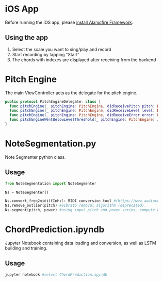 # iOS App
Before running the iOS app, please [install Alamofire Framework](https://cocoapods.org/pods/Alamofire).

## Using the app
1) Select the scale you want to sing/play and record
2) Start recording by tapping "Start"
3) The chords with indexes are displayed after receiving from the backend

# Pitch Engine
The main ViewController acts as the delegate for the pitch engine. 
```swift
public protocol PitchEngineDelegate: class {
  func pitchEngine(_ pitchEngine: PitchEngine, didReceivePitch pitch: Double) // Called when new pitch value is received
  func pitchEngine(_ pitchEngine: PitchEngine, didReceiveLevel level: Double) // Called when the corresponding instantaneous power level is received
  func pitchEngine(_ pitchEngine: PitchEngine, didReceiveError error: Error) // Called when there is an error in the signal flow path
  func pitchEngineWentBelowLevelThreshold(_ pitchEngine: PitchEngine) // Called when the input audio goes below the set threshold
}
```

# NoteSegmentation.py
Note Segmenter python class.

## Usage
```python
from NoteSegmentation import NoteSegmenter

Ns = NoteSegmenter()

Ns.convert_freq2midi(fInHz): MIDI conversion tool #(https://www.audiocontentanalysis.org/code/helper-functions/frequency-to-midi-pitch-conversion-2/).
Ns.remove_outlier(pitch) #vibrato removal algorithm (deprecated).
Ns.segment(pitch, power) #using input pitch and power series, compute estimates for MIDI note numbers in audio.
```

# ChordPrediction.ipyndb

Jupyter Notebook containing data loading and conversion, as well as LSTM building and training.

## Usage
```bash
jupyter notebook #select ChordPrediction.ipyndb 
```
